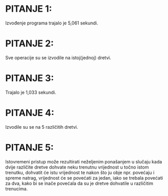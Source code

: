 # PITANJE 1:
Izvođenje programa trajalo je 5,061 sekundi.

# PITANJE 2:
Sve operacije su se izvodile na istoj(jednoj) dretvi.

# PITANJE 3:
Trajalo je 1,033 sekundi.

# PITANJE 4:
Izvodile su se na 5 različitih dretvi.

# PITANJE 5:
Istovremeni pristup može rezultirati neželjenim ponašanjem u slučaju kada dvije različite dretve dohvate neku trenutnu vrijednost u točno istom trenutku, dohvatit će istu vrijednost te nakon što ju obje npr. povećaju i spreme natrag, vrijednost će se povećati za jedan, iako se trebala povećati za dva, kako bi se inače povećala da su je dretve dohvatile u različitim trenucima.
